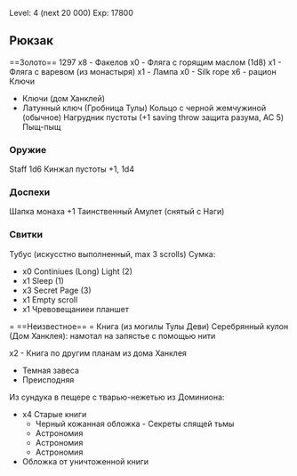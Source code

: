 Level: 4 (next 20 000)
Exp: 17800
## Рюкзак
==Золото== 1297
x8 - Факелов
x0 - Фляга с горящим маслом (1d8)
х1 - Фляга с варевом (из монастыря)
x1 - Лампа
x0 - Silk rope
x6 - рацион
Ключи
- Ключи (дом Ханклей)
- Латунный ключ (Гробница Тулы)
Кольцо с черной жемчужиной (обычное)
Нагрудник пустоты (+1 saving throw защита разума, AC 5)
Пыщ-пыщ

### Оружие
Staff 1d6
Кинжал пустоты +1, 1d4

### Доспехи
Шапка монаха +1
Таинственный Амулет (снятый с Наги)
### Свитки
Тубус (искусстно выполненный, max 3 scrolls)
Сумка:
- x0 Continiues (Long) Light (2)
- x1 Sleep (1)
- x3 Secret Page (3)
- x1 Empty scroll
- х1 Чревовещаниеи планшет


= ==Неизвестное== =
Книга (из могилы Тулы Деви)
Серебрянный кулон (Дом Ханклея): намотал на запястье с помощью нити

х2 - Книга по другим планам из дома Ханклея
 - Темная завеса
 - Преисподняя

Из сундука в пещере с тварью-нежетью из Доминиона:
- х4 Старые книги
	- Черный кожанная обложка - Секреты спящей тьмы
	- Астрономия
	- Астрономия
	- Астрономия
- Обложка от уничтоженной книги